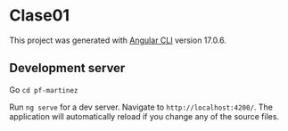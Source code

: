 # Clase01

This project was generated with [Angular CLI](https://github.com/angular/angular-cli) version 17.0.6.

## Development server

Go `cd pf-martinez`

Run `ng serve` for a dev server. Navigate to `http://localhost:4200/`. The application will automatically reload if you change any of the source files.
